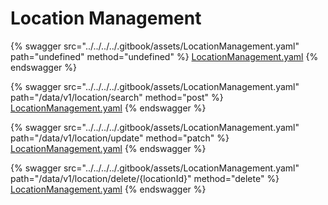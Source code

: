# Location Management

{% swagger src="../../../../.gitbook/assets/LocationManagement.yaml" path="undefined" method="undefined" %}
[LocationManagement.yaml](../../../../.gitbook/assets/LocationManagement.yaml)
{% endswagger %}

{% swagger src="../../../../.gitbook/assets/LocationManagement.yaml" path="/data/v1/location/search" method="post" %}
[LocationManagement.yaml](../../../../.gitbook/assets/LocationManagement.yaml)
{% endswagger %}

{% swagger src="../../../../.gitbook/assets/LocationManagement.yaml" path="/data/v1/location/update" method="patch" %}
[LocationManagement.yaml](../../../../.gitbook/assets/LocationManagement.yaml)
{% endswagger %}

{% swagger src="../../../../.gitbook/assets/LocationManagement.yaml" path="/data/v1/location/delete/{locationId}" method="delete" %}
[LocationManagement.yaml](../../../../.gitbook/assets/LocationManagement.yaml)
{% endswagger %}
